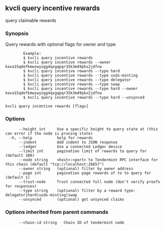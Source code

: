 <!--
title: rewards
-->
## kvcli query incentive rewards

query claimable rewards

### Synopsis

Query rewards with optional flags for owner and type

			Example:
			$ kvcli query incentive rewards
			$ kvcli query incentive rewards --owner kava15qdefkmwswysgg4qxgqpqr35k3m49pkx2jdfnw
			$ kvcli query incentive rewards --type hard
			$ kvcli query incentive rewards --type usdx-minting
			$ kvcli query incentive rewards --type delegator
			$ kvcli query incentive rewards --type swap
			$ kvcli query incentive rewards --type hard --owner kava15qdefkmwswysgg4qxgqpqr35k3m49pkx2jdfnw
			$ kvcli query incentive rewards --type hard --unsynced

```
kvcli query incentive rewards [flags]
```

### Options

```
      --height int     Use a specific height to query state at (this can error if the node is pruning state)
  -h, --help           help for rewards
      --indent         Add indent to JSON response
      --ledger         Use a connected Ledger device
      --limit int      pagination limit of rewards to query for (default 100)
      --node string    <host>:<port> to Tendermint RPC interface for this chain (default "tcp://localhost:26657")
      --owner string   (optional) filter by owner address
      --page int       pagination page rewards of to to query for (default 1)
      --trust-node     Trust connected full node (don't verify proofs for responses)
      --type string    (optional) filter by a reward type: delegator|hard|usdx-minting|swap
      --unsynced       (optional) get unsynced claims
```

### Options inherited from parent commands

```
      --chain-id string   Chain ID of tendermint node
```

